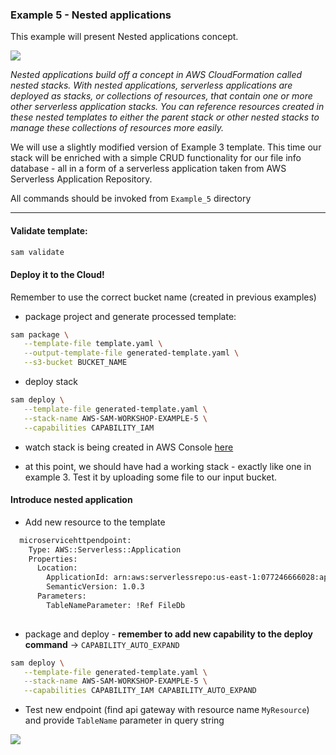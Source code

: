 ### Example 5 - Nested applications

This example will present Nested applications concept.

![](https://d2908q01vomqb2.cloudfront.net/1b6453892473a467d07372d45eb05abc2031647a/2018/12/14/nested-app-1024x710.png)

*Nested applications build off a concept in AWS CloudFormation called nested stacks. With nested applications, serverless applications are deployed as stacks, or collections of resources, that contain one or more other serverless application stacks. You can reference resources created in these nested templates to either the parent stack or other nested stacks to manage these collections of resources more easily.*

We will use a slightly modified version of Example 3 template. This time our stack will be enriched with a simple CRUD functionality for our file info database - all in a form of a serverless application taken from AWS Serverless Application Repository.

All commands should be invoked from `Example_5` directory

---
#### Validate template:
```bash
sam validate
```
#### Deploy it to the Cloud!
Remember to use the correct bucket name (created in previous examples)

* package project and generate processed template:
```bash
sam package \
   --template-file template.yaml \
   --output-template-file generated-template.yaml \
   --s3-bucket BUCKET_NAME
```
* deploy stack
```bash
sam deploy \
   --template-file generated-template.yaml \
   --stack-name AWS-SAM-WORKSHOP-EXAMPLE-5 \
   --capabilities CAPABILITY_IAM
```
* watch stack is being created in AWS Console [here](https://eu-west-1.console.aws.amazon.com/cloudformation/home?region=eu-west-1)

* at this point, we should have had a working stack - exactly like one in example 3. Test it by uploading some file to our input bucket.

#### Introduce nested application

* Add new resource to the template

```bash
  microservicehttpendpoint:
    Type: AWS::Serverless::Application
    Properties:
      Location:
        ApplicationId: arn:aws:serverlessrepo:us-east-1:077246666028:applications/microservice-http-endpoint
        SemanticVersion: 1.0.3
      Parameters: 
        TableNameParameter: !Ref FileDb  
      
```

* package and deploy - **remember to add new capability to the deploy command** -> `CAPABILITY_AUTO_EXPAND`
```bash
sam deploy \
   --template-file generated-template.yaml \
   --stack-name AWS-SAM-WORKSHOP-EXAMPLE-5 \
   --capabilities CAPABILITY_IAM CAPABILITY_AUTO_EXPAND
```
* Test new endpoint (find api gateway with resource name `MyResource`) and provide `TableName` parameter in query string

![](https://s3-eu-west-1.amazonaws.com/aws-sam-workshop-huuuge-dev/uc_endpoint.png)